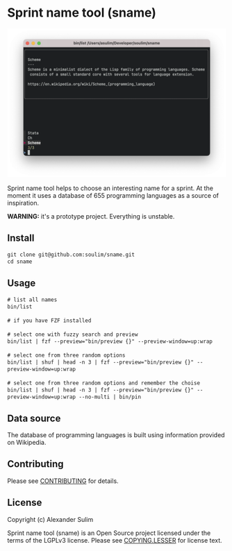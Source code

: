 # Sprint name tool (sname)

![sname](screenshot.png)

Sprint name tool helps to choose an interesting name for a sprint.
At the moment it uses a database of 655 programming languages as
a source of inspiration.

**WARNING:** it's a prototype project. Everything is unstable.

## Install

```shell
git clone git@github.com:soulim/sname.git
cd sname
```

## Usage

```shell
# list all names
bin/list

# if you have FZF installed

# select one with fuzzy search and preview
bin/list | fzf --preview="bin/preview {}" --preview-window=up:wrap

# select one from three random options
bin/list | shuf | head -n 3 | fzf --preview="bin/preview {}" --preview-window=up:wrap

# select one from three random options and remember the choise
bin/list | shuf | head -n 3 | fzf --preview="bin/preview {}" --preview-window=up:wrap --no-multi | bin/pin
```

## Data source

The database of programming languages is built using information provided
on Wikipedia.

## Contributing

Please see [CONTRIBUTING](docs/CONTRIBUTING.md) for details.

## License

Copyright (c) Alexander Sulim

Sprint name tool (sname) is an Open Source project licensed under the terms of
the LGPLv3 license.  Please see [COPYING.LESSER](COPYING.LESSER) for license text.
